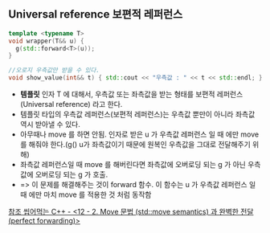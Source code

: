 ## Universal reference 보편적 레퍼런스   
```cpp
template <typename T>
void wrapper(T&& u) {
  g(std::forward<T>(u));
}

//오로지 우측값만 받을 수 있다.
void show_value(int&& t) { std::cout << "우측값 : " << t << std::endl; }
```
*  __템플릿__ 인자 T 에 대해서, 우측값 또는 좌측값을 받는 형태를 보편적 레퍼런스(Universal reference) 라고 한다.
*  템플릿 타입의 우측값 레퍼런스(보편적 레퍼런스)는 우측값 뿐만이 아니라 좌측값 역시 받아낼 수 있다.
* 아무때나 move 를 하면 안됨. 인자로 받은 u 가 우측값 레퍼런스 일 때 에만 move 를 해줘야 한다.(g() u가 좌측값이기 때문에 원복인 우측값을 그대로 전달해주기 위해)
* 좌측값 레퍼런스일 때 move 를 해버린다면 좌측값에 오버로딩 되는 g 가 아닌 우측값에 오버로딩 되는 g 가 호출.
* => 이 문제를 해결해주는 것이 forward 함수. 이 함수는 u 가 우측값 레퍼런스 일 때 에만 마치 move 를 적용한 것 처럼 동작함

[참조 씹어먹는 C\+\+ - \<12 - 2. Move 문법 (std\:\:move semantics) 과 완벽한 전달 (perfect forwarding)\>](https://modoocode.com/228)
